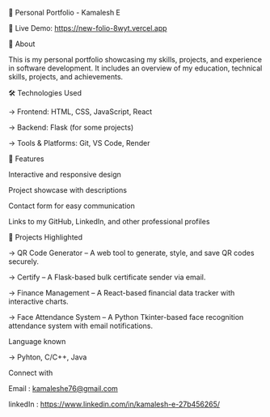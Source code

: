 🚀 Personal Portfolio - Kamalesh E

🔗 Live Demo: https://new-folio-8wyt.vercel.app

📌 About

This is my personal portfolio showcasing my skills, projects, and experience in software development. It includes an overview of my education, technical skills, projects, and achievements.

🛠️ Technologies Used

  -> Frontend: HTML, CSS, JavaScript, React

  -> Backend: Flask (for some projects)
  
  -> Tools & Platforms: Git, VS Code, Render

🌟 Features

Interactive and responsive design

Project showcase with descriptions

Contact form for easy communication

Links to my GitHub, LinkedIn, and other professional profiles

📂 Projects Highlighted

  -> QR Code Generator – A web tool to generate, style, and save QR codes securely.
  
  -> Certify – A Flask-based bulk certificate sender via email.
  
  -> Finance Management – A React-based financial data tracker with interactive charts.
  
  -> Face Attendance System – A Python Tkinter-based face recognition attendance system with email notifications.

Language known

  -> Pyhton, C/C++, Java

Connect with

  Email : kamaleshe76@gmail.com
  
  linkedIn : https://www.linkedin.com/in/kamalesh-e-27b456265/


